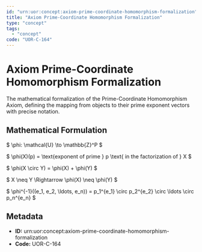 ```yaml
---
id: "urn:uor:concept:axiom-prime-coordinate-homomorphism-formalization"
title: "Axiom Prime-Coordinate Homomorphism Formalization"
type: "concept"
tags:
  - "concept"
code: "UOR-C-164"
---
```


# Axiom Prime-Coordinate Homomorphism Formalization

The mathematical formalization of the Prime-Coordinate Homomorphism Axiom, defining the mapping from objects to their prime exponent vectors with precise notation.

## Mathematical Formulation

$
\phi: \mathcal{U} \to \mathbb{Z}^P
$

$
\phi(X)(p) = \text{exponent of prime } p \text{ in the factorization of } X
$

$
\phi(X \circ Y) = \phi(X) + \phi(Y)
$

$
X \neq Y \Rightarrow \phi(X) \neq \phi(Y)
$

$
\phi^{-1}((e_1, e_2, \ldots, e_n)) = p_1^{e_1} \circ p_2^{e_2} \circ \ldots \circ p_n^{e_n}
$

## Metadata

- **ID:** urn:uor:concept:axiom-prime-coordinate-homomorphism-formalization
- **Code:** UOR-C-164

